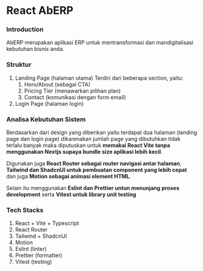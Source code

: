 # React AbERP

### Introduction

AbERP merupakan aplikasi ERP untuk mentransformasi dan mandigitalisasi kebutuhan bisnis anda.

### Struktur

1. Landing Page (halaman utama)
   Terdiri dari beberapa section, yaitu:
   1. Hero/About (sebagai CTA)
   2. Pricing Tier (menawarkan pilihan plan)
   3. Contact (komunikasi dengan form email)
2. Login Page (halaman login)

### Analisa Kebutuhan Sistem

Berdasarkan dari design yang diberikan yaitu terdapat dua halaman (landing page dan login page) dikarenakan jumlah page yang dibutuhkan tidak terlalu banyak maka diputuskan untuk **memakai React Vite tanpa menggunakan Nextjs supaya bundle size aplikasi lebih kecil**.

Digunakan juga **React Router sebagai router navigasi antar halaman**, **Tailwind dan ShadcnUI untuk pembuatan component yang lebih cepat** dan juga **Motion sebagai animasi element HTML**.

Selain itu menggunakan **Eslint dan Prettier untun menunjang proses development** serta **Vitest untuk library unit testing**

### Tech Stacks

1. React + Vite + Typescript
2. React Router
3. Tailwind + ShadcnUI
4. Motion
5. Eslint (linter)
6. Prettier (formatter)
7. Vitest (testing)
